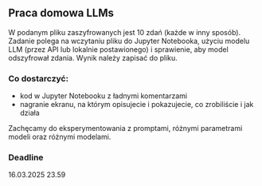 ## Praca domowa LLMs

W podanym pliku zaszyfrowanych jest 10 zdań (każde w inny sposób). Zadanie polega na wczytaniu pliku do Jupyter Notebooka, użyciu modelu LLM (przez API lub lokalnie postawionego) i sprawienie, aby model odszyfrował zdania. Wynik należy zapisać do pliku.

### Co dostarczyć:
- kod w Jupyter Notebooku z ładnymi komentarzami
- nagranie ekranu, na którym opisujecie i pokazujecie, co zrobiliście i jak działa

Zachęcamy do eksperymentowania z promptami, różnymi parametrami modeli oraz różnymi modelami.

### Deadline

16.03.2025 23.59
